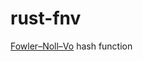 rust-fnv
========

[Fowler–Noll–Vo](https://en.wikipedia.org/wiki/Fowler%E2%80%93Noll%E2%80%93Vo_hash_function) hash function
